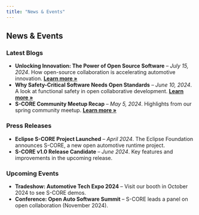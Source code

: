 ```yaml
---
title: "News & Events"
---
```


## News & Events

### Latest Blogs

- **Unlocking Innovation: The Power of Open Source Software** – *July 15, 2024*. How open-source collaboration is accelerating automotive innovation. **[Learn more »](/news/blog-details/)**  
- **Why Safety-Critical Software Needs Open Standards** – *June 10, 2024*. A look at functional safety in open collaborative development. **[Learn more »](#)**  
- **S-CORE Community Meetup Recap** – *May 5, 2024*. Highlights from our spring community meetup. **[Learn more »](#)**  

### Press Releases

- **Eclipse S-CORE Project Launched** – *April 2024*. The Eclipse Foundation announces S-CORE, a new open automotive runtime project.  
- **S-CORE v1.0 Release Candidate** – *June 2024*. Key features and improvements in the upcoming release.

### Upcoming Events

- **Tradeshow: Automotive Tech Expo 2024** – Visit our booth in October 2024 to see S-CORE demos.  
- **Conference: Open Auto Software Summit** – S-CORE leads a panel on open collaboration (November 2024).
